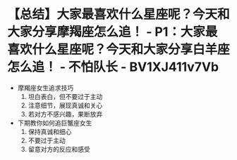 # 【总结】大家最喜欢什么星座呢？今天和大家分享摩羯座怎么追！ - P1：大家最喜欢什么星座呢？今天和大家分享白羊座怎么追！ - 不怕队长 - BV1XJ411v7Vb

-   摩羯座女生追求技巧
    1.  坦白表白，但不要过于主动
    2.  注意细节，展现真诚和关心
    3.  若对方不感兴趣，果断放弃
-   下期教你如何追巨蟹座女生
    1.  保持真诚和细心
    2.  不要过于主动
    3.  留意对方的反应和感受